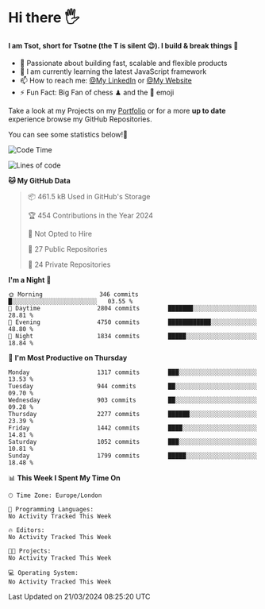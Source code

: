 # Hi there :raised_hand_with_fingers_splayed:
#### I am Tsot, short for Tsotne (the T is silent :wink:). I build & break things :space_invader:
- :telescope: Passionate about building fast, scalable and flexible products
- :seedling: I am currently learning the latest JavaScript framework 
- :mailbox: How to reach me: [@My LinkedIn](https://www.linkedin.com/in/tsotne-gvadzabia/) or [@My Website](https://tsotne.co.uk/contact)
- :zap: Fun Fact: Big Fan of chess ♟ and the 👾 emoji

Take a look at my Projects on my [Portfolio](https://tsotne.co.uk/) or for a more **up to date** experience browse my GitHub Repositories.

You can see some statistics below!:space_invader:
<!--START_SECTION:waka-->
![Code Time](http://img.shields.io/badge/Code%20Time-761%20hrs%202%20mins-blue)

![Lines of code](https://img.shields.io/badge/From%20Hello%20World%20I%27ve%20Written-5.0%20million%20lines%20of%20code-blue)

**🐱 My GitHub Data** 

> 📦 461.5 kB Used in GitHub's Storage 
 > 
> 🏆 454 Contributions in the Year 2024
 > 
> 🚫 Not Opted to Hire
 > 
> 📜 27 Public Repositories 
 > 
> 🔑 24 Private Repositories 
 > 
**I'm a Night 🦉** 

```text
🌞 Morning                346 commits         █░░░░░░░░░░░░░░░░░░░░░░░░   03.55 % 
🌆 Daytime                2804 commits        ███████░░░░░░░░░░░░░░░░░░   28.81 % 
🌃 Evening                4750 commits        ████████████░░░░░░░░░░░░░   48.80 % 
🌙 Night                  1834 commits        █████░░░░░░░░░░░░░░░░░░░░   18.84 % 
```
📅 **I'm Most Productive on Thursday** 

```text
Monday                   1317 commits        ███░░░░░░░░░░░░░░░░░░░░░░   13.53 % 
Tuesday                  944 commits         ██░░░░░░░░░░░░░░░░░░░░░░░   09.70 % 
Wednesday                903 commits         ██░░░░░░░░░░░░░░░░░░░░░░░   09.28 % 
Thursday                 2277 commits        ██████░░░░░░░░░░░░░░░░░░░   23.39 % 
Friday                   1442 commits        ████░░░░░░░░░░░░░░░░░░░░░   14.81 % 
Saturday                 1052 commits        ███░░░░░░░░░░░░░░░░░░░░░░   10.81 % 
Sunday                   1799 commits        █████░░░░░░░░░░░░░░░░░░░░   18.48 % 
```


📊 **This Week I Spent My Time On** 

```text
🕑︎ Time Zone: Europe/London

💬 Programming Languages: 
No Activity Tracked This Week

🔥 Editors: 
No Activity Tracked This Week

🐱‍💻 Projects: 
No Activity Tracked This Week

💻 Operating System: 
No Activity Tracked This Week
```


 Last Updated on 21/03/2024 08:25:20 UTC
<!--END_SECTION:waka-->
